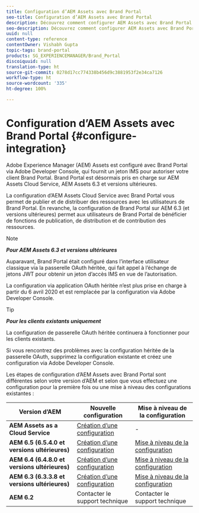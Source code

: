 ```yaml
---
title: Configuration d’AEM Assets avec Brand Portal
seo-title: Configuration d’AEM Assets avec Brand Portal
description: Découvrez comment configurer AEM Assets avec Brand Portal.
seo-description: Découvrez comment configurer AEM Assets avec Brand Portal.
uuid: null
content-type: reference
contentOwner: Vishabh Gupta
topic-tags: brand-portal
products: SG_EXPERIENCEMANAGER/Brand_Portal
discoiquuid: null
translation-type: ht
source-git-commit: 0278d17cc774338b456d9c3881953f2e34ca7126
workflow-type: ht
source-wordcount: '335'
ht-degree: 100%

---
```



# Configuration d’AEM Assets avec Brand Portal {#configure-integration}

Adobe Experience Manager (AEM) Assets est configuré avec Brand Portal via Adobe Developer Console, qui fournit un jeton IMS pour autoriser votre client Brand Portal. Brand Portal est désormais pris en charge sur AEM Assets Cloud Service, AEM Assets 6.3 et versions ultérieures.

La configuration d’AEM Assets Cloud Service avec Brand Portal vous permet de publier et de distribuer des ressources avec les utilisateurs de Brand Portal. En revanche, la configuration de Brand Portal sur AEM 6.3 (et versions ultérieures) permet aux utilisateurs de Brand Portal de bénéficier de fonctions de publication, de distribution et de contribution des ressources.

>[!NOTE]
>
>***Pour AEM Assets 6.3 et versions ultérieures***
>
>Auparavant, Brand Portal était configuré dans l’interface utilisateur classique via la passerelle OAuth héritée, qui fait appel à l’échange de jetons JWT pour obtenir un jeton d’accès IMS en vue de l’autorisation.
>
>La configuration via application OAuth héritée n’est plus prise en charge à partir du 6 avril 2020 et est remplacée par la configuration via Adobe Developer Console.


>[!TIP]
>
>***Pour les clients existants uniquement***
>
>La configuration de passerelle OAuth héritée continuera à fonctionner pour les clients existants.
>
>Si vous rencontrez des problèmes avec la configuration héritée de la passerelle OAuth, supprimez la configuration existante et créez une configuration via Adobe Developer Console.


Les étapes de configuration d’AEM Assets avec Brand Portal sont différentes selon votre version d’AEM et selon que vous effectuez une configuration pour la première fois ou une mise à niveau des configurations existantes :

| **Version d’AEM** | **Nouvelle configuration** | **Mise à niveau de la configuration** |
|---|---|---|
| **AEM Assets as a Cloud Service** | [Création d’une configuration](https://docs.adobe.com/content/help/fr-FR/experience-manager-cloud-service/assets/brand-portal/configure-aem-assets-with-brand-portal.html) | - |
| **AEM 6.5 (6.5.4.0 et versions ultérieures)** | [Création d’une configuration](https://docs.adobe.com/content/help/fr-FR/experience-manager-65/assets/brandportal/configure-aem-assets-with-brand-portal.html) | [Mise à niveau de la configuration](https://docs.adobe.com/content/help/fr-FR/experience-manager-65/assets/brandportal/configure-aem-assets-with-brand-portal.html#upgrade-integration-65) |
| **AEM 6.4 (6.4.8.0 et versions ultérieures)** | [Création d’une configuration](https://docs.adobe.com/content/help/fr-FR/experience-manager-64/assets/brandportal/configure-aem-assets-with-brand-portal.html) | [Mise à niveau de la configuration](https://docs.adobe.com/content/help/fr-FR/experience-manager-64/assets/brandportal/configure-aem-assets-with-brand-portal.html#upgrade-integration-64) |
| **AEM 6.3 (6.3.3.8 et versions ultérieures)** | [Création d’une configuration](https://helpx.adobe.com/fr/experience-manager/6-3/assets/using/brand-portal-configuring-integration.html) | [Mise à niveau de la configuration](https://helpx.adobe.com/fr/experience-manager/6-3/assets/using/brand-portal-configuring-integration.html#Upgradeconfiguration) |
| **AEM 6.2** | Contacter le support technique | Contacter le support technique |


<!--
   Comment Type: draft

   <li> </li>
   -->

<!--
   Comment Type: draft

   <li>Step text</li>
   -->
